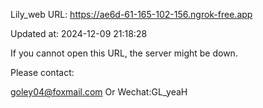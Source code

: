 Lily_web URL: https://ae6d-61-165-102-156.ngrok-free.app

Updated at: 2024-12-09 21:18:28

If you cannot open this URL, the server might be down.

Please contact: 

goley04@foxmail.com Or Wechat:GL_yeaH